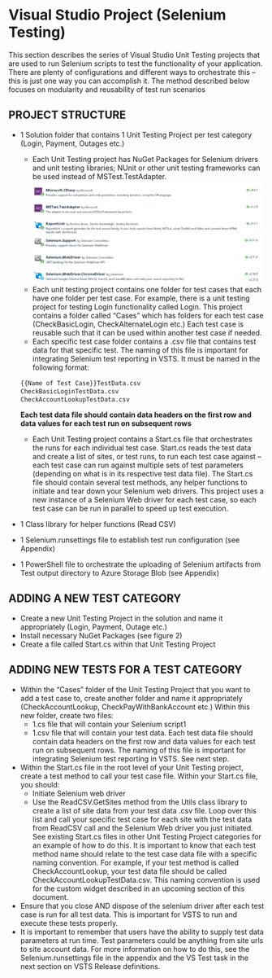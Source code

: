 # Visual Studio Project (Selenium Testing)

This section describes the series of Visual Studio Unit Testing projects that are used to run Selenium scripts to test the functionality of your application. There are plenty of configurations and different ways to orchestrate this – this is just one way you can accomplish it. The method described below focuses on modularity and reusability of test run scenarios

## PROJECT STRUCTURE
- 1 Solution folder that contains 1 Unit Testing Project per test category (Login, Payment, Outages etc.)
    - Each Unit Testing project has NuGet Packages for Selenium drivers and unit testing libraries; NUnit or other unit testing frameworks can be used instead of MSTest.TestAdapter.
    ![Solution Architecture](https://raw.githubusercontent.com/davoodharun/vsts-devops/master/docs/img/Nuget.png) 
    - Each unit testing project contains one folder for test cases that each have one folder per test case. For example, there is a unit testing project for testing Login functionality called Login. This project contains a folder called “Cases” which has folders for each test case (CheckBasicLogin, CheckAlternateLogin etc.) Each test case is reusable such that it can be used within another test case if needed.
    - Each specific test case folder contains a .csv file that contains test data for that specific test. The naming of this file is important for integrating Selenium test reporting in VSTS. It must be named in the following format:
    ```
    {{Name of Test Case}}TestData.csv
    CheckBasicLoginTestData.csv
    CheckAccountLookupTestData.csv
    ```

    **Each test data file should contain data headers on the first row and data values for each test run on subsequent rows**
    
    - Each Unit Testing project contains a Start.cs file that orchestrates the runs for each individual test case. Start.cs reads the test data and create a list of sites, or test runs, to run each test case against – each test case can run against multiple sets of test parameters (depending on what is in its respective test data file). The Start.cs file should contain several test methods, any helper functions to initiate and tear down your Selenium web drivers. This project uses a new instance of a Selenium Web driver for each test case, so each test case can be run in parallel to speed up test execution.

- 1 Class library for helper functions (Read CSV)
- 1 Selenium.runsettings file to establish test run configuration (see Appendix)
- 1 PowerShell file to orchestrate the uploading of Selenium artifacts from Test output directory to Azure Storage Blob (see Appendix)


##	ADDING A NEW TEST CATEGORY
- Create a new Unit Testing Project in the solution and name it appropriately (Login, Payment, Outage etc.)
- Install necessary NuGet Packages (see figure 2)
- Create a file called Start.cs within that Unit Testing Project

## ADDING NEW TESTS FOR A TEST CATEGORY
- Within the “Cases” folder of the Unit Testing Project that you want to add a test case to, create another folder and name it appropriately (CheckAccountLookup, CheckPayWithBankAccount etc.) Within this new folder, create two files:
    - 1.cs file that will contain your Selenium script1 
    - 1.csv file that will contain your test data. Each test data file should contain data headers on the first row and data values for each test run on subsequent rows. The naming of this file is important for integrating Selenium test reporting in VSTS. See next step.
- Within the Start.cs file in the root level of your Unit Testing project, create a test method to call your test case file. Within your Start.cs file, you should:
    - Initiate Selenium web driver
    - Use the ReadCSV.GetSites method from the Utils class library to create a list of site data from your test data .csv file. Loop over this list and call your specific test case for each site with the test data from ReadCSV call and the Selenium Web driver you just initiated. See existing Start.cs files in other Unit Testing Project categories for an example of how to do this. It is important to know that each test method name should relate to the test case data file with a specific naming convention. For example, if your test method is called CheckAccountLookup, your test data file should be called CheckAccountLookupTestData.csv. This naming convention is used for the custom widget described in an upcoming section of this document.
- Ensure that you close AND dispose of the selenium driver after each test case is run for all test data. This is important for VSTS to run and execute these tests properly.
- It is important to remember that users have the ability to supply test data parameters at run time. Test parameters could be anything from site urls to site account data. For more information on how to do this, see the Selenium.runsettings file in the appendix and the VS Test task in the next section on VSTS Release definitions.
